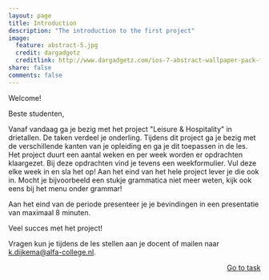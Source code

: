 ```yaml
---
layout: page
title: Introduction
description: "The introduction to the first project"
image:
  feature: abstract-5.jpg
  credit: dargadgetz
  creditlink: http://www.dargadgetz.com/ios-7-abstract-wallpaper-pack-for-iphone-5-and-ipod-touch-retina/
share: false
comments: false
---
```

Welcome!

Beste studenten,

Vanaf vandaag ga je bezig met het project "Leisure & Hospitality" in drietallen. De taken verdeel je onderling. 
Tijdens dit project ga je bezig met de verschillende kanten van je opleiding en ga je dit toepassen in de les. Het project duurt een aantal weken en per week worden er opdrachten klaargezet. Bij deze opdrachten vind je tevens een weekformulier. Vul deze elke week in en sla het op! Aan het eind van het hele project lever je die ook in. Mocht je bijvoorbeeld een stukje grammatica niet meer weten, kijk ook eens bij het menu onder grammar! 

Aan het eind van de periode presenteer je je bevindingen in een presentatie van maximaal 8 minuten.

Veel succes met het project!

Vragen kun je tijdens de les stellen aan je docent of mailen naar <a href="mailto:k.dijkema@alfa-college.nl"><i class="fa fa-fw fa-envelope"></i>k.dijkema@alfa-college.nl.</a>







<div style="float: right"> 
<a href="{{ site.url }}/leisure-hospitality/project/task/" class="btn">Go to task</a>
</div>
